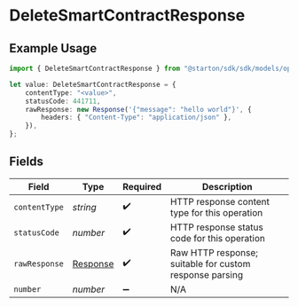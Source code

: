 # DeleteSmartContractResponse

## Example Usage

```typescript
import { DeleteSmartContractResponse } from "@starton/sdk/sdk/models/operations";

let value: DeleteSmartContractResponse = {
    contentType: "<value>",
    statusCode: 441711,
    rawResponse: new Response('{"message": "hello world"}', {
        headers: { "Content-Type": "application/json" },
    }),
};
```

## Fields

| Field                                                                 | Type                                                                  | Required                                                              | Description                                                           |
| --------------------------------------------------------------------- | --------------------------------------------------------------------- | --------------------------------------------------------------------- | --------------------------------------------------------------------- |
| `contentType`                                                         | *string*                                                              | :heavy_check_mark:                                                    | HTTP response content type for this operation                         |
| `statusCode`                                                          | *number*                                                              | :heavy_check_mark:                                                    | HTTP response status code for this operation                          |
| `rawResponse`                                                         | [Response](https://developer.mozilla.org/en-US/docs/Web/API/Response) | :heavy_check_mark:                                                    | Raw HTTP response; suitable for custom response parsing               |
| `number`                                                              | *number*                                                              | :heavy_minus_sign:                                                    | N/A                                                                   |